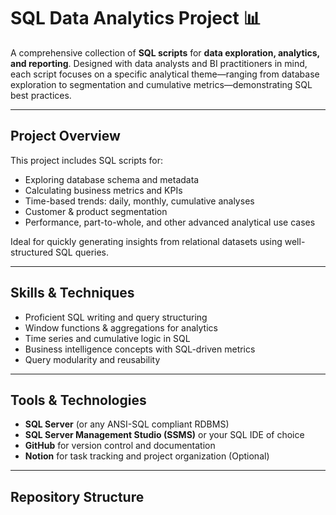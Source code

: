 # SQL Data Analytics Project 📊

A comprehensive collection of **SQL scripts** for **data exploration, analytics, and reporting**. Designed with data analysts and BI practitioners in mind, each script focuses on a specific analytical theme—ranging from database exploration to segmentation and cumulative metrics—demonstrating SQL best practices.

---

##  Project Overview

This project includes SQL scripts for:

- Exploring database schema and metadata  
- Calculating business metrics and KPIs  
- Time-based trends: daily, monthly, cumulative analyses  
- Customer & product segmentation  
- Performance, part-to-whole, and other advanced analytical use cases

Ideal for quickly generating insights from relational datasets using well-structured SQL queries.

---

##  Skills & Techniques

- Proficient SQL writing and query structuring  
- Window functions & aggregations for analytics  
- Time series and cumulative logic in SQL  
- Business intelligence concepts with SQL-driven metrics  
- Query modularity and reusability

---

##  Tools & Technologies

- **SQL Server** (or any ANSI-SQL compliant RDBMS)  
- **SQL Server Management Studio (SSMS)** or your SQL IDE of choice  
- **GitHub** for version control and documentation  
- **Notion** for task tracking and project organization (Optional)

---

##  Repository Structure

